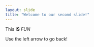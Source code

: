 ```yaml
---
layout: slide
title: "Welcome to our second slide!"
---
```

This **IS** *FUN*

Use the left arrow to go back!
